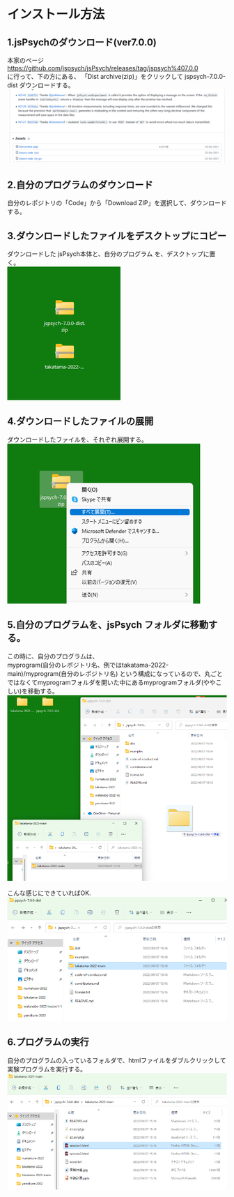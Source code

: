 # インストール方法
  
## 1.jsPsychのダウンロード(ver7.0.0)
本家のページ  
https://github.com/jspsych/jsPsych/releases/tag/jspsych%407.0.0  
に行って、下の方にある、
「Dist archive(zip)」をクリックして jspsych-7.0.0-dist ダウンロードする。  
![](jspsych2.png)

## 2.自分のプログラムのダウンロード
自分のレポジトリの「Code」から「Download ZIP」を選択して、ダウンロードする。
  
## 3.ダウンロードしたファイルをデスクトップにコピー
ダウンロードした jsPsych本体と、自分のプログラム を、デスクトップに置く。  
![](desktop1.png)  
  
## 4.ダウンロードしたファイルの展開
ダウンロードしたファイルを、それぞれ展開する。  
![](desktop2.png)  

## 5.自分のプログラムを、jsPsych フォルダに移動する。
この時に、自分のプログラムは、  
myprogram(自分のレポジトリ名、例ではtakatama-2022-main)/myprogram(自分のレポジトリ名) という構成になっているので、丸ごとではなくてmyprogramフォルダを開いた中にあるmyprogramフォルダ(ややこしい)を移動する。
![](desktop3.png)  
  
こんな感じにできていればOK.  
![](desktop4.png)  

## 6.プログラムの実行
自分のプログラムの入っているフォルダで、htmlファイルをダブルクリックして実験プログラムを実行する。
![](desktop5.png)  
